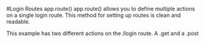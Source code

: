 #Login Routes app.route()
app.route() allows you to define multiple actions on a single login route. This method for setting up routes is clean and readable.

This example has two different actions on the /login route. A .get and a .post
